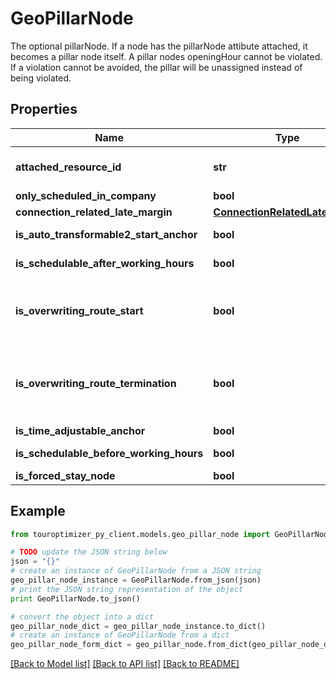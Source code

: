 # GeoPillarNode

The optional pillarNode. If a node has the pillarNode attibute attached, it becomes a pillar node itself. A pillar nodes openingHour cannot be violated. If a violation cannot be avoided, the pillar will be unassigned instead of being violated.

## Properties

Name | Type | Description | Notes
------------ | ------------- | ------------- | -------------
**attached_resource_id** | **str** | The attached resourceId. A geoPillar must be visited by this resource. | [optional] 
**only_scheduled_in_company** | **bool** | The onlyScheduledInCompany | [optional] 
**connection_related_late_margin** | [**ConnectionRelatedLateMargin**](ConnectionRelatedLateMargin.md) |  | [optional] 
**is_auto_transformable2_start_anchor** | **bool** | The isAutoTransformable2StartAnchor | [optional] 
**is_schedulable_after_working_hours** | **bool** | The isSchedulableAfterWorkingHours | [optional] 
**is_overwriting_route_start** | **bool** | The boolean isOverwritingRouteStart. Instead of using the default start element of the route, the geoPillar will be used as so-called startAnchor. | [optional] 
**is_overwriting_route_termination** | **bool** | The boolean isOverwritingRouteTermination. Instead of using the default termination element of the route, the geoPillar will be used as so-called endAnchor. | [optional] 
**is_time_adjustable_anchor** | **bool** | The isTimeAdjustableAnchor | [optional] 
**is_schedulable_before_working_hours** | **bool** | The isSchedulableBeforeWorkingHours | [optional] 
**is_forced_stay_node** | **bool** | The isForcedStayNode | [optional] 

## Example

```python
from touroptimizer_py_client.models.geo_pillar_node import GeoPillarNode

# TODO update the JSON string below
json = "{}"
# create an instance of GeoPillarNode from a JSON string
geo_pillar_node_instance = GeoPillarNode.from_json(json)
# print the JSON string representation of the object
print GeoPillarNode.to_json()

# convert the object into a dict
geo_pillar_node_dict = geo_pillar_node_instance.to_dict()
# create an instance of GeoPillarNode from a dict
geo_pillar_node_form_dict = geo_pillar_node.from_dict(geo_pillar_node_dict)
```
[[Back to Model list]](../README.md#documentation-for-models) [[Back to API list]](../README.md#documentation-for-api-endpoints) [[Back to README]](../README.md)


